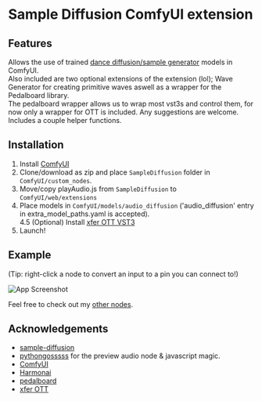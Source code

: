
# Sample Diffusion ComfyUI extension


## Features
Allows the use of trained [dance diffusion/sample generator](https://github.com/Harmonai-org/sample-generator) models in ComfyUI.<br>
Also included are two optional extensions of the extension (lol); Wave Generator for creating primitive waves aswell as a wrapper for the Pedalboard library.<br>
The pedalboard wrapper allows us to wrap most vst3s and control them, for now only a wrapper for OTT is included. Any suggestions are welcome.<br>
Includes a couple helper functions.

## Installation
1. Install [ComfyUI](https://github.com/comfyanonymous/ComfyUI)
2. Clone/download as zip and place ```SampleDiffusion``` folder in ```ComfyUI/custom_nodes```.
3. Move/copy playAudio.js from ```SampleDiffusion``` to ```ComfyUI/web/extensions```
4. Place models in ```ComfyUI/models/audio_diffusion``` ('audio_diffusion' entry in extra_model_paths.yaml is accepted).<br>
4.5 (Optional) Install [xfer OTT VST3](https://xferrecords.com/freeware)
5. Launch!

## Example

(Tip: right-click a node to convert an input to a pin you can connect to!)

![App Screenshot](https://i.imgur.com/cxNlYpU.png)

Feel free to check out my [other nodes](https://github.com/diontimmer/ComfyUI-Vextra-Nodes).

## Acknowledgements

 - [sample-diffusion](https://github.com/sudosilico/sample-diffusion)
 - [pythongosssss](https://github.com/pythongosssss) for the preview audio node & javascript magic.
 - [ComfyUI](https://github.com/comfyanonymous/ComfyUI)
 - [Harmonai](https://github.com/Harmonai-org/sample-generator)
 - [pedalboard](https://github.com/spotify/pedalboard)
 - [xfer OTT](https://xferrecords.com/freeware)
